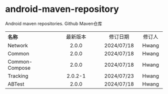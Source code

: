 # android-maven-repository
Android maven repositories. Github Maven仓库

<table style="text-align:center">
   <tr><th width="30%" style="text-align:left">名称</th><td width="30%">最新版本</td><td>修订日期</td><td>修订人</td></tr>
   <tr><td style="text-align:left">Network</td><td>2.0.0</td><td>2024/07/18</td><td>Hwang</td></tr>
   <tr><td style="text-align:left">Common</td><td>2.0.0</td><td>2024/07/18</td><td>Hwang</td></tr>
   <tr><td style="text-align:left">Common-Compose</td><td>2.0.0</td><td>2024/07/18</td><td>Hwang</td></tr>
   <tr><td style="text-align:left">Tracking</td><td>2.0.2-1</td><td>2024/07/23</td><td>Hwang</td></tr>
   <tr><td style="text-align:left">ABTest</td><td>2.0.0</td><td>2024/07/18</td><td>Hwang</td></tr>
</table>